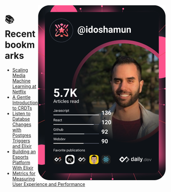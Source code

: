<a href="https://app.daily.dev/idoshamun"><img src="https://raw.githubusercontent.com/idoshamun/idoshamun/devcard/devcard.svg" align='right' width="400" alt="Ido Shamun's Dev Card"/></a>

# 📚 Recent bookmarks
<!-- BOOKMARKS:START -->
- [Scaling Media Machine Learning at Netflix](https://app.daily.dev/posts/XfPdeS9Ch?utm_source=rss&utm_medium=bookmarks&utm_campaign=28849d86070e4c099c877ab6837c61f0)
- [A Gentle Introduction to CRDTs](https://app.daily.dev/posts/Zma941_uX?utm_source=rss&utm_medium=bookmarks&utm_campaign=28849d86070e4c099c877ab6837c61f0)
- [Listen to Databse Changes with Postgres Triggers and Elixir](https://app.daily.dev/posts/eYkRqp4ch?utm_source=rss&utm_medium=bookmarks&utm_campaign=28849d86070e4c099c877ab6837c61f0)
- [Building an Esports Platform With Elixir](https://app.daily.dev/posts/sMGJeKmmp?utm_source=rss&utm_medium=bookmarks&utm_campaign=28849d86070e4c099c877ab6837c61f0)
- [Metrics for Measuring User Experience and Performance](https://app.daily.dev/posts/-ggTvDM5j?utm_source=rss&utm_medium=bookmarks&utm_campaign=28849d86070e4c099c877ab6837c61f0)
<!-- BOOKMARKS:END -->
